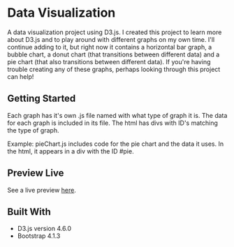 # Data Visualization

A data visualization project using D3.js. I created this project to learn more about D3.js and to play around with different graphs on my own time. I'll continue adding to it, but right now it contains a horizontal bar graph, a bubble chart, a donut chart (that transitions between different data) and a pie chart (that also transitions between different data). If you're having trouble creating any of these graphs, perhaps looking through this project can help!

## Getting Started

Each graph has it's own .js file named with what type of graph it is. The data for each graph is included in its file. The html has divs with ID's matching the type of graph.

Example: pieChart.js includes code for the pie chart and the data it uses. In the html, it appears in a div with the ID #pie.

## Preview Live

See a live preview [here](https://kjschmidt913.github.io/data-visualization/).


## Built With

* D3.js version 4.6.0
* Bootstrap 4.1.3
